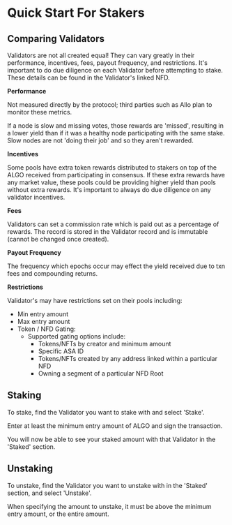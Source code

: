 # Quick Start For Stakers

## Comparing Validators

Validators are not all created equal! They can vary greatly in their performance, incentives, fees, payout frequency, and restrictions. It's important to do due diligence on each Validator before attempting to stake. These details can be found in the Validator's linked NFD.

**Performance**

Not measured directly by the protocol; third parties such as Allo plan to monitor these metrics.

If a node is slow and missing votes, those rewards are 'missed', resulting in a lower yield than if it was a healthy node participating with the same stake. Slow nodes are not 'doing their job' and so they aren't rewarded.

**Incentives**

Some pools have extra token rewards distributed to stakers on top of the ALGO received from participating in consensus. If these extra rewards have any market value, these pools could be providing higher yield than pools without extra rewards. It's important to always do due diligence on any validator incentives.

**Fees**

Validators can set a commission rate which is paid out as a percentage of rewards. The record is stored in the Validator record and is immutable (cannot be changed once created).

**Payout Frequency**

The frequency which epochs occur may effect the yield received due to txn fees and compounding returns.&#x20;

**Restrictions**

Validator's may have restrictions set on their pools including:

* Min entry amount
* Max entry amount
* Token / NFD Gating:&#x20;
  * Supported gating options include:
    * Tokens/NFTs by creator and minimum amount
    * Specific ASA ID
    * Tokens/NFTs created by any address linked within a particular NFD
    * Owning a segment of a particular NFD Root

## Staking

To stake, find the Validator you want to stake with and select 'Stake'.

Enter at least the minimum entry amount of ALGO and sign the transaction.&#x20;

You will now be able to see your staked amount with that Validator in the 'Staked' section.

## Unstaking

To unstake, find the Validator you want to unstake with in the 'Staked' section, and select 'Unstake'.

When specifying the amount to unstake, it must be above the minimum entry amount, or the entire amount.&#x20;
